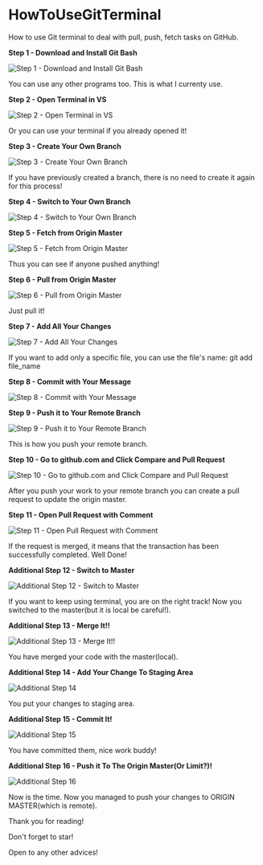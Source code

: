 # HowToUseGitTerminal
How to use Git terminal to deal with pull, push, fetch tasks on GitHub.


**Step 1 - Download and Install Git Bash**

![Step 1 - Download and Install Git Bash](https://github.com/LovHurt/HowToUseGitTerminal/assets/137903815/387b3c6f-92d5-4121-bd25-f8c409154449)

You can use any other programs too. This is what I currenty use.


**Step 2 - Open Terminal in VS**

![Step 2 - Open Terminal in VS](https://github.com/LovHurt/HowToUseGitTerminal/assets/137903815/dbc97981-1811-4657-aaac-888cb44e118a)

Or you can use your terminal if you already opened it!


**Step 3 - Create Your Own Branch**

![Step 3 - Create Your Own Branch](https://github.com/LovHurt/HowToUseGitTerminal/assets/137903815/ca310150-d2cc-4d21-b8cc-2afaabb4aa92)

If you have previously created a branch, there is no need to create it again for this process!


**Step 4 - Switch to Your Own Branch**

![Step 4 - Switch to Your Own Branch](https://github.com/LovHurt/HowToUseGitTerminal/assets/137903815/88adf31c-c5e2-466e-8785-fba8023ec95c)


**Step 5 - Fetch from Origin Master**

![Step 5 - Fetch from Origin Master](https://github.com/LovHurt/HowToUseGitTerminal/assets/137903815/bbaba591-f9cb-4126-b7c2-df704bf7ad59)

Thus you can see if anyone pushed anything!


**Step 6 - Pull from Origin Master**

![Step 6 - Pull from Origin Master](https://github.com/LovHurt/HowToUseGitTerminal/assets/137903815/75c3e8ec-6f62-460c-bae2-45c82687792f)

Just pull it!


**Step 7 - Add All Your Changes**

![Step 7 - Add All Your Changes](https://github.com/LovHurt/HowToUseGitTerminal/assets/137903815/aa316d38-26c1-4bfa-bfd2-ceb0c5ae6e20)

If you want to add only a specific file, you can use the file's name: git add file_name


**Step 8 - Commit with Your Message**

![Step 8 - Commit with Your Message](https://github.com/LovHurt/HowToUseGitTerminal/assets/137903815/d7c21405-8fe1-460e-9797-95eba8d3bb26)


**Step 9 - Push it to Your Remote Branch**

![Step 9 - Push it to Your Remote Branch](https://github.com/LovHurt/HowToUseGitTerminal/assets/137903815/49639ba3-a5dc-4426-a97a-8c16d340e0aa)

This is how you push your remote branch.


**Step 10 - Go to github.com and Click Compare and Pull Request**

![Step 10 - Go to github.com and Click Compare and Pull Request](https://github.com/LovHurt/HowToUseGitTerminal/assets/137903815/be1d15c1-20c7-4723-8777-f9c627300339)

After you push your work to your remote branch you can create a pull request to update the origin master.


**Step 11 - Open Pull Request with Comment**

![Step 11 - Open Pull Request with Comment](https://github.com/LovHurt/HowToUseGitTerminal/assets/137903815/41c3922c-f710-448b-9174-13ef3152bcf8)

If the request is merged, it means that the transaction has been successfully completed. Well Done!


**Additional Step 12 - Switch to Master**

![Additional Step 12 - Switch to Master](https://github.com/LovHurt/HowToUseGitTerminal/assets/137903815/06c182d9-ee82-46d0-aaa9-04b38c34d457)

If you want to keep using terminal, you are on the right track! Now you switched to the master(but it is local be careful!).


**Additional Step 13 - Merge It!!**

![Additional Step 13 - Merge It!!](https://github.com/LovHurt/HowToUseGitTerminal/assets/137903815/d7210bb1-648d-4da1-88d2-2479e1d76312)

You have merged your code with the master(local).


**Additional Step 14 - Add Your Change To Staging Area**

![Additional Step 14](https://github.com/LovHurt/HowToUseGitTerminal/assets/137903815/957561cc-ad3a-4392-899b-aeade0f4dd7e)

You put your changes to staging area.


**Additional Step 15 - Commit It!**

![Additional Step 15](https://github.com/LovHurt/HowToUseGitTerminal/assets/137903815/1ba44888-391a-441c-af29-147261df8e0d)

You have committed them, nice work buddy!


**Additional Step 16 - Push it To The Origin Master(Or Limit?)!**

![Additional Step 16](https://github.com/LovHurt/HowToUseGitTerminal/assets/137903815/6e15f382-76af-4134-be10-af44cdf99cee)

Now is the time. Now you managed to push your changes to ORIGIN MASTER(which is remote).



Thank you for reading!

Don't forget to star!

Open to any other advices!
